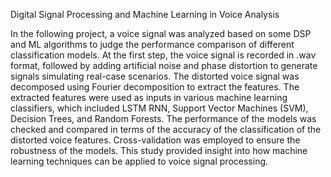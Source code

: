 Digital Signal Processing and Machine Learning in Voice Analysis

In the following project, a voice signal was analyzed based on some DSP and ML algorithms to judge the performance comparison of different classification models. At the first step, the voice signal is recorded in .wav format, followed by adding artificial noise and phase distortion to generate signals simulating real-case scenarios. The distorted voice signal was decomposed using Fourier decomposition to extract the features. The extracted features were used as inputs in various machine learning classifiers, which included LSTM RNN, Support Vector Machines (SVM), Decision Trees, and Random Forests. The performance of the models was checked and compared in terms of the accuracy of the classification of the distorted voice features. Cross-validation was employed to ensure the robustness of the models. This study provided insight into how machine learning techniques can be applied to voice signal processing.

